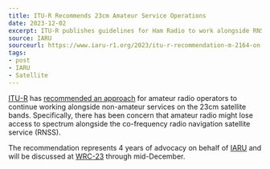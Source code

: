 ```yaml
---
title: ITU-R Recommends 23cm Amateur Service Operations
date: 2023-12-02
excerpt: ITU-R publishes guidelines for Ham Radio to work alongside RNSS operations.
source: IARU
sourceurl: https://www.iaru-r1.org/2023/itu-r-recommendation-m-2164-on-23cm-amateur-service-and-rnss-operations-now-published-in-time-for-wrc-23-discussions/
tags:
- post
- IARU
- Satellite
---
```

[ITU-R](https://www.itu.int/) has [recommended an approach](https://www.iaru-r1.org/2023/itu-r-recommendation-m-2164-on-23cm-amateur-service-and-rnss-operations-now-published-in-time-for-wrc-23-discussions/) for amateur radio operators to continue working alongside non-amateur services on the 23cm satellite bands. Specifically, there has been concern that amateur radio might lose access to spectrum alongside the co-frequency radio navigation satellite service (RNSS).

The recommendation represents 4 years of advocacy on behalf of [IARU](https://www.iaru-r1.org/) and will be discussed at [WRC-23](https://dubaiwrc23.ae/) through mid-December. 
